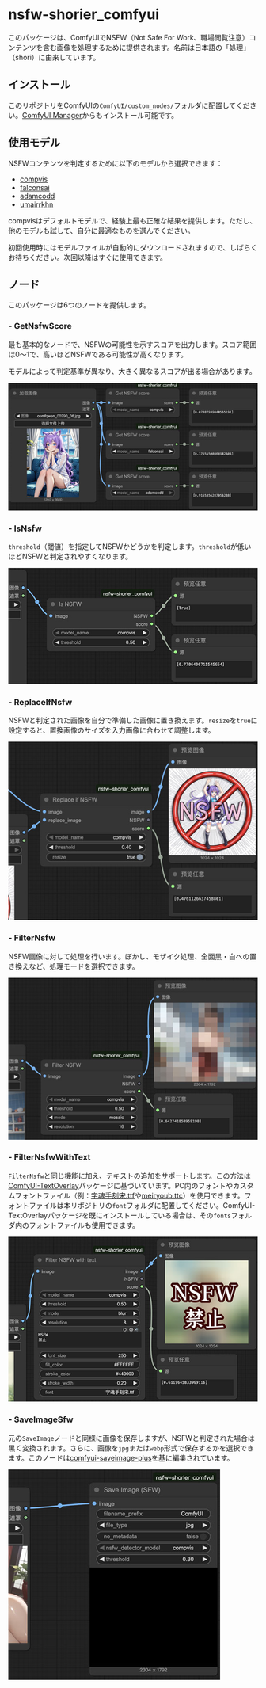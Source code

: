 # nsfw-shorier_comfyui

このパッケージは、ComfyUIでNSFW（Not Safe For Work、職場閲覧注意）コンテンツを含む画像を処理するために提供されます。名前は日本語の「処理」（shori）に由来しています。

## インストール

このリポジトリをComfyUIの`ComfyUI/custom_nodes/`フォルダに配置してください。[ComfyUI Manager](https://github.com/ltdrdata/ComfyUI-Manager)からもインストール可能です。

## 使用モデル

NSFWコンテンツを判定するために以下のモデルから選択できます：
- [compvis](https://huggingface.co/CompVis/stable-diffusion-safety-checker)
- [falconsai](https://huggingface.co/Falconsai/nsfw_image_detection)
- [adamcodd](https://huggingface.co/AdamCodd/vit-base-nsfw-detector)
- [umairrkhn](https://huggingface.co/umairrkhn/fine-tuned-nsfw-classification)

compvisはデフォルトモデルで、経験上最も正確な結果を提供します。ただし、他のモデルも試して、自分に最適なものを選んでください。

初回使用時にはモデルファイルが自動的にダウンロードされますので、しばらくお待ちください。次回以降はすぐに使用できます。

## ノード

このパッケージは6つのノードを提供します。

### - GetNsfwScore

最も基本的なノードで、NSFWの可能性を示すスコアを出力します。スコア範囲は0～1で、高いほどNSFWである可能性が高くなります。

モデルによって判定基準が異なり、大きく異なるスコアが出る場合があります。

![](https://github.com/phyblas/ironna_comfyui_workflow/blob/master/nsfw-shorier/nsfw-shorier_GetNsfwScore.jpg)

### - IsNsfw

`threshold`（閾値）を指定してNSFWかどうかを判定します。`threshold`が低いほどNSFWと判定されやすくなります。

![](https://github.com/phyblas/ironna_comfyui_workflow/blob/master/nsfw-shorier/nsfw-shorier_IsNsfw.jpg)

### - ReplaceIfNsfw

NSFWと判定された画像を自分で準備した画像に置き換えます。`resize`を`true`に設定すると、置換画像のサイズを入力画像に合わせて調整します。

![](https://github.com/phyblas/ironna_comfyui_workflow/blob/master/nsfw-shorier/nsfw-shorier_ReplaceIfNsfw.jpg)

### - FilterNsfw

NSFW画像に対して処理を行います。ぼかし、モザイク処理、全面黒・白への置き換えなど、処理モードを選択できます。

![](https://github.com/phyblas/ironna_comfyui_workflow/blob/master/nsfw-shorier/nsfw-shorier_FilterNsfw.jpg)

### - FilterNsfwWithText

`FilterNsfw`と同じ機能に加え、テキストの追加をサポートします。この方法は[ComfyUI-TextOverlay](https://github.com/munkyfoot/ComfyUI-TextOverlay/tree/main)パッケージに基づいています。PC内のフォントやカスタムフォントファイル（例：[字魂手刻宋.ttf](https://izihun.com/shangyongziti/618.html)や[meiryoub.ttc](https://github.com/yidas/fonts/blob/master/Meiryo/MEIRYOB.TTC)）を使用できます。フォントファイルは本リポジトリの`font`フォルダに配置してください。ComfyUI-TextOverlayパッケージを既にインストールしている場合は、その`fonts`フォルダ内のフォントファイルも使用できます。

![](https://github.com/phyblas/ironna_comfyui_workflow/blob/master/nsfw-shorier/nsfw-shorier_FilterNsfwWithText.jpg)

### - SaveImageSfw

元の`SaveImage`ノードと同様に画像を保存しますが、NSFWと判定された場合は黒く変換されます。さらに、画像を`jpg`または`webp`形式で保存するかを選択できます。このノードは[comfyui-saveimage-plus](https://github.com/Goktug/comfyui-saveimage-plus/)を基に編集されています。

![](https://github.com/phyblas/ironna_comfyui_workflow/blob/master/nsfw-shorier/nsfw-shorier_SaveImageSfw.jpg)